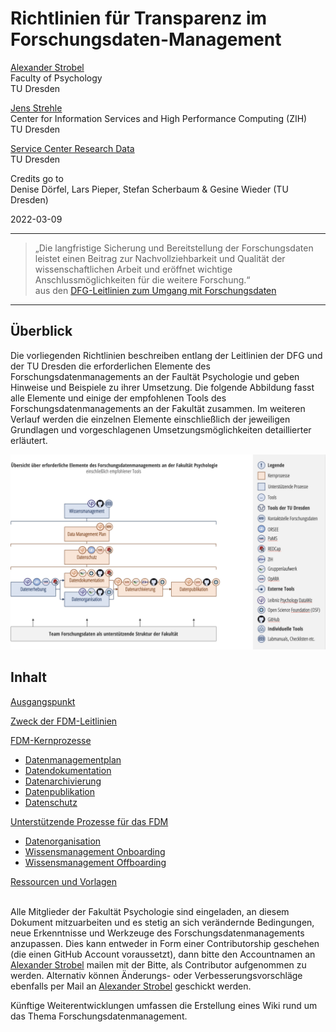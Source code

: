 # Richtlinien für Transparenz im Forschungsdaten-Management

[Alexander Strobel](mailto:alexander.strobel@tu-dresden.de)<br>
Faculty of Psychology<br>
TU Dresden

[Jens Strehle](mailto:jens.strehle@tu-dresden.de)<br>
Center for Information Services and High Performance Computing (ZIH)<br>
TU Dresden

[Service Center Research Data](mailto:kontaktstelle-forschungsdaten@tu-dresden.de)<br>
TU Dresden

Credits go to<br>
Denise Dörfel, Lars Pieper, Stefan Scherbaum & Gesine Wieder (TU Dresden)

2022-03-09

---

> „Die langfristige Sicherung und Bereitstellung der Forschungsdaten leistet einen Beitrag zur Nachvollziehbarkeit und Qualität der wissenschaftlichen Arbeit und eröffnet wichtige Anschlussmöglichkeiten für die weitere Forschung.“<br> 
aus den [DFG-Leitlinien zum Umgang mit Forschungsdaten](https://www.dfg.de/download/pdf/foerderung/grundlagen_dfg_foerderung/forschungsdaten/leitlinien_forschungsdaten.pdf)

---

## Überblick

Die vorliegenden Richtlinien beschreiben entlang der Leitlinien der DFG und der TU Dresden die erforderlichen Elemente des Forschungsdatenmanagements an der Faultät Psychologie und geben Hinweise und Beispiele zu ihrer Umsetzung. Die folgende Abbildung fasst alle Elemente und einige der empfohlenen Tools des Forschungsdatenmanagements an der Fakultät zusammen. Im weiteren Verlauf werden die einzelnen Elemente einschließlich der jeweiligen Grundlagen und vorgeschlagenen Umsetzungsmöglichkeiten detaillierter erläutert.

![Elemente des Forschungsdatenmanagements an der Fakultät Psychologie](/Images/Manuals/RTFM/RDM_FacultyPsychology.jpg)

## Inhalt

[Ausgangspunkt](RTFM_01_Ausgangspunkt.md)

[Zweck der FDM-Leitlinien](RTFM_02_Zweck.md)

[FDM-Kernprozesse](RTFM_03_Kernprozesse.md)
+ [Datenmanagementplan](RTFM_03_Kernprozesse.md#datenmanagementplan)
+ [Datendokumentation](RTFM_03_Kernprozesse.md#datendokumentation)
+ [Datenarchivierung](RTFM_03_Kernprozesse.md#datenarchivierung)
+ [Datenpublikation](RTFM_03_Kernprozesse.md#datenpublikation)
+ [Datenschutz](RTFM_03_Kernprozesse.md#datenschutz)

[Unterstützende Prozesse für das FDM](#unterstützende-prozesse-für-das-fdm)
+ [Datenorganisation](#datenorganisation)
+ [Wissensmanagement Onboarding](#wissensmanagement-onboarding)
+ [Wissensmanagement Offboarding](#wissensmanagement-offboarding)

[Ressourcen und Vorlagen](#ressourcen-und-vorlagen)

<br>Alle Mitglieder der Fakultät Psychologie sind eingeladen, an diesem Dokument mitzuarbeiten und es stetig an sich verändernde Bedingungen, neue Erkenntnisse und Werkzeuge des Forschungsdatenmanagements anzupassen. Dies kann entweder in Form einer Contributorship geschehen (die einen GitHub Account voraussetzt), dann bitte den Accountnamen an [Alexander Strobel](mailto:alexander.strobel@tu-dresden.de) mailen mit der Bitte, als Contributor aufgenommen zu werden. Alternativ können Änderungs- oder Verbesserungsvorschläge ebenfalls per Mail an [Alexander Strobel](mailto:alexander.strobel@tu-dresden.de) geschickt werden.

Künftige Weiterentwicklungen umfassen die Erstellung eines Wiki rund um das Thema Forschungsdatenmanagement.
